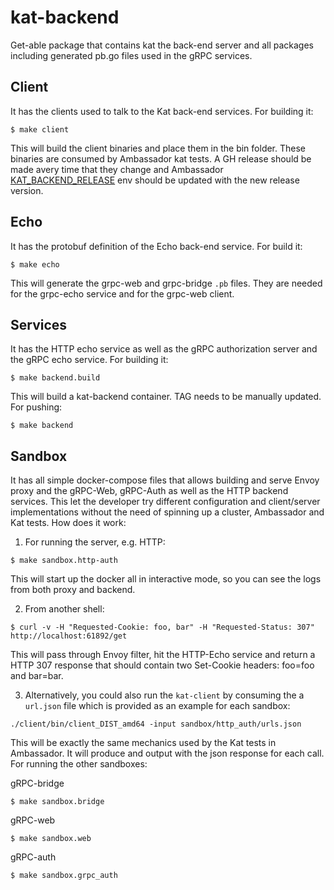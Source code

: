 # kat-backend
Get-able package that contains kat the back-end server and all packages including generated pb.go files used in the gRPC services.

## Client

It has the clients used to talk to the Kat back-end services. For building it:

```
$ make client
```

This will build the client binaries and place them in the bin folder. These binaries are consumed by Ambassador kat tests. A GH release should be made avery time that they change and Ambassador [KAT_BACKEND_RELEASE](https://github.com/datawire/ambassador/blob/master/Makefile) env should be updated with the new release version.

## Echo

It has the protobuf definition of the Echo back-end service. For build it:

```
$ make echo
```

This will generate the grpc-web and grpc-bridge `.pb` files. They are needed for the grpc-echo service and for the grpc-web client.

## Services

It has the HTTP echo service as well as the gRPC authorization server and the gRPC echo service. For building it:
```
$ make backend.build
```

This will build a kat-backend container. TAG needs to be manually updated. For pushing:
```
$ make backend
```

## Sandbox
It has all simple docker-compose files that allows building and serve Envoy proxy and the gRPC-Web, gRPC-Auth as well as the HTTP backend services. This let the developer try different configuration and client/server implementations without the need of spinning up a cluster, Ambassador and Kat tests. How does it work:

1. For running the server, e.g. HTTP:
```
$ make sandbox.http-auth
```

This will start up the docker all in interactive mode, so you can see the logs from both proxy and backend. 

2. From another shell:
```
$ curl -v -H "Requested-Cookie: foo, bar" -H "Requested-Status: 307" http://localhost:61892/get 
```

This will pass through Envoy filter, hit the HTTP-Echo service and return a HTTP 307 response that should contain two Set-Cookie headers: foo=foo and bar=bar.

3. Alternatively, you could also run the `kat-client` by consuming the a `url.json` file which is provided as an example for each sandbox:
```
./client/bin/client_DIST_amd64 -input sandbox/http_auth/urls.json
```

This will be exactly the same mechanics used by the Kat tests in Ambassador. It will produce and output with the json response for each call. For running the other sandboxes:

gRPC-bridge
```
$ make sandbox.bridge
```

gRPC-web
```
$ make sandbox.web
```

gRPC-auth
```
$ make sandbox.grpc_auth
```
